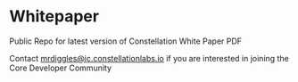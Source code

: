 # Whitepaper
Public Repo for latest version of Constellation White Paper PDF

Contact mrdiggles@ic.constellationlabs.io if you are interested in joining the Core Developer Community 
